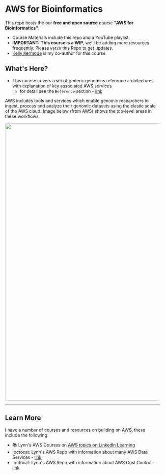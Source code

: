 # AWS for Bioinformatics

This repo hosts the our **free and open source** course **"AWS for Bioinformatics"**.  
- Course Materials include this repo and a YouTube playlist. 
- **IMPORTANT: This course is a WIP**, we'll be adding more resources frequently.  Please `watch` this Repo to get updates.
- [Kelly Kermode](https://github.com/kellykermode) is my co-author for this course. 

## What's Here?

- This course covers a set of generic genomics reference architectures with explanation of key associated AWS services 
  - for detail see the `Reference` section - [link](https://github.com/lynnlangit/aws-for-bioinformatics/tree/main/7_REF_Info)

AWS includes tools and services which enable genomic researchers to ingest, process and analyze their genomic datasets using the elastic scale of the AWS cloud. Image below (from AWS) shows the top-level areas in these workflows.

<img src="https://github.com/lynnlangit/aws-for-bioinformatics/blob/main/7_REF_Info/images/aws-genomics.png" width=900>

---


## Learn More
I have a number of courses and resources on building on AWS, these include the following:  
- 📚 Lynn's AWS Courses on [AWS topics on LinkedIn Learning](https://www.linkedin.com/learning/instructors/lynn-langit)
- :octocat: Lynn's AWS Repo with information about many AWS Data Services - [link](https://github.com/lynnlangit/Hello-AWS-Data-Services)
- :octocat: Lynn's AWS Repo with information about AWS Cost Control - [link](https://github.com/lynnlangit/aws-cost-control)



